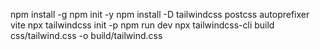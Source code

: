 npm install -g
npm init -y
npm install -D tailwindcss postcss autoprefixer vite
npx tailwindcss init -p
npm run dev
npx tailwindcss-cli build css/tailwind.css -o build/tailwind.css
